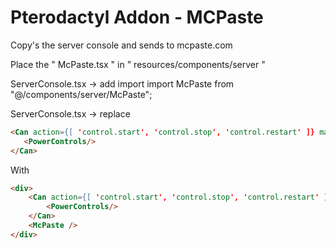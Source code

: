 # Pterodactyl Addon - MCPaste
Copy's the server console and sends to mcpaste.com


Place the " McPaste.tsx " in " resources/components/server "

ServerConsole.tsx -> add import
import McPaste from "@/components/server/McPaste";

ServerConsole.tsx -> replace
```html
<Can action={[ 'control.start', 'control.stop', 'control.restart' ]} matchAny>
   <PowerControls/>
</Can>
```

With

```html
<div>
	<Can action={[ 'control.start', 'control.stop', 'control.restart' ]} matchAny>
		<PowerControls/>
	</Can>
	<McPaste />
</div>
```
